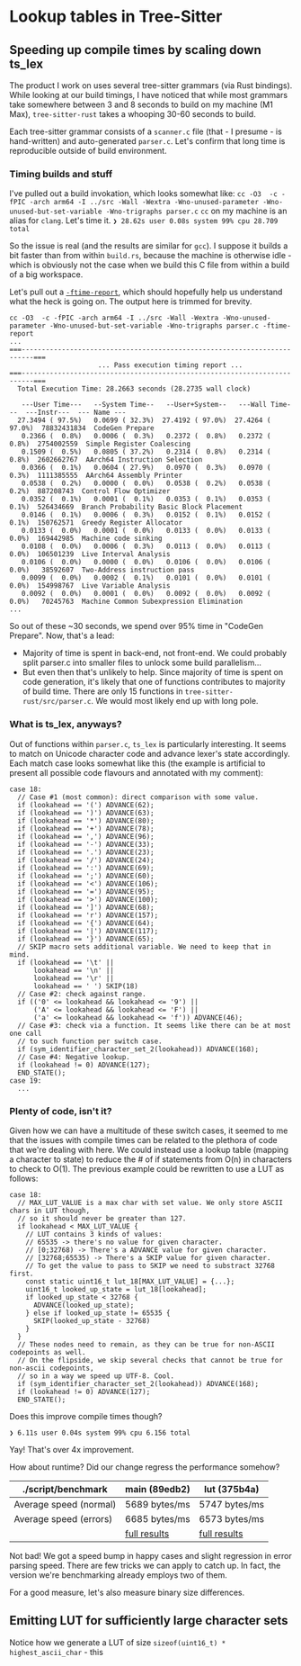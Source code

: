 # Lookup tables in Tree-Sitter
## Speeding up compile times by scaling down ts_lex

The product I work on uses several tree-sitter grammars (via Rust bindings). While looking at our build timings, I have noticed that while most grammars take somewhere between 3 and 8 seconds to build on my machine (M1 Max), `tree-sitter-rust` takes a whooping 30-60 seconds to build.

Each tree-sitter grammar consists of a `scanner.c` file (that - I presume - is hand-written) and auto-generated `parser.c`. Let's confirm that long time is reproducible outside of build environment.

### Timing builds and stuff
I've pulled out a build invokation, which looks somewhat like:
`cc -O3  -c -fPIC -arch arm64 -I ../src -Wall -Wextra -Wno-unused-parameter -Wno-unused-but-set-variable -Wno-trigraphs parser.c`
`cc` on my machine is an alias for `clang`.
Let's time it.
`❯ 28.62s user 0.08s system 99% cpu 28.709 total`

So the issue is real (and the results are similar for `gcc`). I suppose it builds a bit faster than from within `build.rs`, because the machine is otherwise idle - which is obviously not the case when we build this C file from within a build of a big workspace.

Let's pull out a [`-ftime-report`](https://aras-p.info/blog/2019/01/12/Investigating-compile-times-and-Clang-ftime-report/), which should hopefully help us understand what the heck is going on. The output here is trimmed for brevity.

```
cc -O3  -c -fPIC -arch arm64 -I ../src -Wall -Wextra -Wno-unused-parameter -Wno-unused-but-set-variable -Wno-trigraphs parser.c -ftime-report
...
===-------------------------------------------------------------------------===
                      ... Pass execution timing report ...
===-------------------------------------------------------------------------===
  Total Execution Time: 28.2663 seconds (28.2735 wall clock)

   ---User Time---   --System Time--   --User+System--   ---Wall Time---  ---Instr---  --- Name ---
  27.3494 ( 97.5%)   0.0699 ( 32.3%)  27.4192 ( 97.0%)  27.4264 ( 97.0%)  78832431834  CodeGen Prepare
   0.2366 (  0.8%)   0.0006 (  0.3%)   0.2372 (  0.8%)   0.2372 (  0.8%)  2754002559  Simple Register Coalescing
   0.1509 (  0.5%)   0.0805 ( 37.2%)   0.2314 (  0.8%)   0.2314 (  0.8%)  2602662767  AArch64 Instruction Selection
   0.0366 (  0.1%)   0.0604 ( 27.9%)   0.0970 (  0.3%)   0.0970 (  0.3%)  1111385555  AArch64 Assembly Printer
   0.0538 (  0.2%)   0.0000 (  0.0%)   0.0538 (  0.2%)   0.0538 (  0.2%)  887208743  Control Flow Optimizer
   0.0352 (  0.1%)   0.0001 (  0.1%)   0.0353 (  0.1%)   0.0353 (  0.1%)  526434669  Branch Probability Basic Block Placement
   0.0146 (  0.1%)   0.0006 (  0.3%)   0.0152 (  0.1%)   0.0152 (  0.1%)  150762571  Greedy Register Allocator
   0.0133 (  0.0%)   0.0001 (  0.0%)   0.0133 (  0.0%)   0.0133 (  0.0%)  169442985  Machine code sinking
   0.0108 (  0.0%)   0.0006 (  0.3%)   0.0113 (  0.0%)   0.0113 (  0.0%)  106501239  Live Interval Analysis
   0.0106 (  0.0%)   0.0000 (  0.0%)   0.0106 (  0.0%)   0.0106 (  0.0%)   38592607  Two-Address instruction pass
   0.0099 (  0.0%)   0.0002 (  0.1%)   0.0101 (  0.0%)   0.0101 (  0.0%)  154998767  Live Variable Analysis
   0.0092 (  0.0%)   0.0001 (  0.0%)   0.0092 (  0.0%)   0.0092 (  0.0%)   70245763  Machine Common Subexpression Elimination
...
```
So out of these ~30 seconds, we spend over 95% time in "CodeGen Prepare". Now, that's a lead:
- Majority of time is spent in back-end, not front-end. We could probably split parser.c into smaller files to unlock some build parallelism...
- But even then that's unlikely to help. Since majority of time is spent on code generation, it's likely that one of functions contributes to majority of build time. There are only 15 functions in `tree-sitter-rust/src/parser.c`. We would most likely end up with long pole.

### What is ts_lex, anyways?
Out of functions within `parser.c`, `ts_lex` is particularly interesting. It seems to match on Unicode character code and advance lexer's state accordingly.
Each match case looks somewhat like this (the example is artificial to present all possible code flavours and annotated with my comment):
```
case 18:
  // Case #1 (most common): direct comparison with some value.
  if (lookahead == '(') ADVANCE(62);
  if (lookahead == ')') ADVANCE(63);
  if (lookahead == '*') ADVANCE(80);
  if (lookahead == '+') ADVANCE(78);
  if (lookahead == ',') ADVANCE(96);
  if (lookahead == '-') ADVANCE(33);
  if (lookahead == '.') ADVANCE(23);
  if (lookahead == '/') ADVANCE(24);
  if (lookahead == ':') ADVANCE(69);
  if (lookahead == ';') ADVANCE(60);
  if (lookahead == '<') ADVANCE(106);
  if (lookahead == '=') ADVANCE(95);
  if (lookahead == '>') ADVANCE(100);
  if (lookahead == ']') ADVANCE(68);
  if (lookahead == 'r') ADVANCE(157);
  if (lookahead == '{') ADVANCE(64);
  if (lookahead == '|') ADVANCE(117);
  if (lookahead == '}') ADVANCE(65);
  // SKIP macro sets additional variable. We need to keep that in mind.
  if (lookahead == '\t' ||
      lookahead == '\n' ||
      lookahead == '\r' ||
      lookahead == ' ') SKIP(18)
  // Case #2: check against range.
  if (('0' <= lookahead && lookahead <= '9') ||
      ('A' <= lookahead && lookahead <= 'F') ||
      ('a' <= lookahead && lookahead <= 'f')) ADVANCE(46);
  // Case #3: check via a function. It seems like there can be at most one call
  // to such function per switch case.
  if (sym_identifier_character_set_2(lookahead)) ADVANCE(168);
  // Case #4: Negative lookup.
  if (lookahead != 0) ADVANCE(127);
  END_STATE();
case 19:
  ...
```
### Plenty of code, isn't it?
Given how we can have a multitude of these switch cases, it seemed to me that the issues with compile times can be related to the plethora of code that we're dealing with here.
We could instead use a lookup table (mapping a character to state) to reduce the # of if statements from O(n) in characters to check to O(1).
The previous example could be rewritten to use a LUT as follows:
```
case 18:
  // MAX_LUT_VALUE is a max char with set value. We only store ASCII chars in LUT though,
  // so it should never be greater than 127.
  if lookahead < MAX_LUT_VALUE {
    // LUT contains 3 kinds of values:
    // 65535 -> there's no value for given character.
    // [0;32768) -> There's a ADVANCE value for given character.
    // [32768;65535) -> There's a SKIP value for given character.
    // To get the value to pass to SKIP we need to substract 32768 first.
    const static uint16_t lut_18[MAX_LUT_VALUE] = {...};
    uint16_t looked_up_state = lut_18[lookahead];
    if looked_up_state < 32768 {
      ADVANCE(looked_up_state);
    } else if looked_up_state != 65535 {
      SKIP(looked_up_state - 32768)
    }
  }
  // These nodes need to remain, as they can be true for non-ASCII codepoints as well.
  // On the flipside, we skip several checks that cannot be true for non-ascii codepoints,
  // so in a way we speed up UTF-8. Cool.
  if (sym_identifier_character_set_2(lookahead)) ADVANCE(168);
  if (lookahead != 0) ADVANCE(127);
  END_STATE();
```

Does this improve compile times though?
```
❯ 6.11s user 0.04s system 99% cpu 6.156 total
```
Yay! That's over 4x improvement.

How about runtime? Did our change regress the performance somehow?


| ./script/benchmark     | main (89edb2) | lut (375b4a)  |
|------------------------|---------------|---------------|
| Average speed (normal) | 5689 bytes/ms | 5747 bytes/ms |
| Average speed (errors) | 6685 bytes/ms | 6573 bytes/ms |
|                        | [full results](./benchmark_0_base_89edb2ddcaf2928e3197ad6095e1eb1d59bfcc40.txt)              | [full results](./benchmark_1_375b4a38a412ae54e5fd4a8ead968cd25c7068b4.txt)              |

Not bad! We got a speed bump in happy cases and slight regression in error parsing speed. There are few tricks we can apply to catch up. In fact, the version we're benchmarking already employs two of them.

For a good measure, let's also measure binary size differences.

## Emitting LUT for sufficiently large character sets
Notice how we generate a LUT of size `sizeof(uint16_t) * highest_ascii_char` - this
